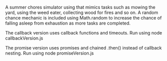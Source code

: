 A summer chores simulator using that mimics tasks such as mowing the yard, using the weed eater, collecting wood for fires and so on. 
A random chance mechanic is included using Math.random to increase the chance of falling asleep from exhaustion as more tasks are completed.

The callback version uses callback functions and timeouts.
Run using node callbackVersion.js

The promise version uses promises and chained .then() instead of callback nesting.
Run using node promiseVersion.js